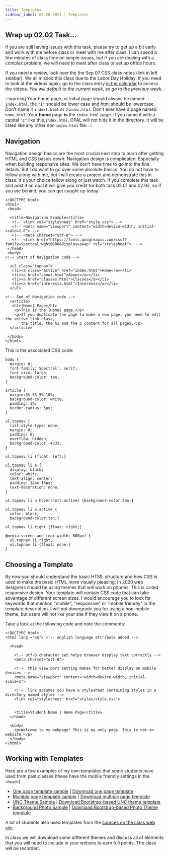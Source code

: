 ```yaml
---
title: Templates
sidebar_label: 02-26-2021 | Templates
---
```


## Wrap up 02.02 Task...

If you are still having issues with this task, please try to get up a bit early and work with me before class or meet with me after class. I can spend a few minutes of class time on simple issues, but if you are dealing with a complex problem, we will need to meet after class or set up office hours.

If you need a review, look over the the Sep 07 CSS class notes (link in left sidebar). We all missed this class due to the Labor Day Holiday. If you need to look at the videos again, go to the class entry [in the calendar](https://sakai.unc.edu/x/LOzYFh) to access the videos. *You will default to the current week, so go to the previous week.*

:::warning
Your home page, or initial page should always be named ```index.html```. the ```"i"``` should be lower case and html should be lowercase. Don't name it ```index1.html``` or ```2index.html```. Don't ever have a page named ```home.html```. Your **home** page **is** the ```index.html``` page. If you name it with a capital ```"I"``` like this,```Index.html```, OPAL will not hide it in the directory. It will be listed like any other non ```index.html``` file.
:::

## Navigation

Navigation design basics are the most crucial next step to learn after getting HTML and CSS basics down. Navigation design is complicated. Especially when building responsive sites. We don't have time to go into the fine details. But I do want to go over some absolute basics. You do not have to follow along with me, but I will create a project and demonstrate this in class. It's your choice follow along or just watch. If you complete this task and post it on opal it will give you credit for both task 02.01 and 02.02, so if you are behind, you can get caught up today.

```
<!DOCTYPE html>
<html>
 <head>

  <title>Navigation Example</title>
   <!-- <link rel="stylesheet" href="style.css"> -->
   <!-- <meta name="viewport" content="width=device-width, initial-scale=1.0"> -->
   <!-- <meta charset="utf-8"> -->
   <!-- <link href="https://fonts.googleapis.com/css2?family=Spectral:wght@300&display=swap" rel="stylesheet">  -->
 </head>
 <body>
<!-- Start of Navigation code -->

  <ul class="topnav">
   <li><a class="active" href="index.html">Home</a></li>
   <li><a href="about.html">About</a></li>
   <li><a href="classes.html">Classes</a></li>
   <li><a href="interests.html">Interests</a></li>
  </ul>

<!-- End of Navigation code -->  
  <article>
   <h1>{Home} Page</h1>
    <p>This is the {Home} page.</p>
    <p>If you duplicate the page to make a new page, you need to edit the active link class,
       the title, the h1 and the p content for all pages.</p>
  </article>

 </body>
</html>
```

This is the associated CSS code:

```
body {
  margin: 0;
  font-family:'Spectral', serif;
  font-size: large;
  background-color: tan;
}

article {
  margin:3% 5% 5% 10%;
  background-color: white;
  padding: 3%;
  border-radius: 5px;
}

ul.topnav {
  list-style-type: none;
  margin: 0;
  padding: 0;
  overflow: hidden;
  background-color: #333;
}

ul.topnav li {float: left;}

ul.topnav li a {
  display: block;
  color: white;
  text-align: center;
  padding: 14px 16px;
  text-decoration: none;
}

ul.topnav li a:hover:not(.active) {background-color:tan;}

ul.topnav li a.active {
  color: black;
  background-color:tan;}

ul.topnav li.right {float: right;}

@media screen and (max-width: 600px) {
  ul.topnav li.right,
  ul.topnav li {float: none;}
}
```
## Choosing a Template

By now you should understand the basic HTML structure and how CSS is used to make the basic HTML more visually pleasing. In 2020 web designers should be using themes that will work on phones. This is called responsive design. Your template will contain CSS code that can take advantage of different screen sizes. I would encourage you to look for keywords that mention "mobile", "responsive" or "mobile friendly" in the template description. I will not downgrade you for using a non-mobile theme, but users will not like your site if they view it on a phone.

Take a look at the following code and note the comments:

```
<!DOCTYPE html>
<html lang ="en"> <!-- english language attribute added -->

  <head>

    <!-- utf-8 character set helps browser display text correctly -->
    <meta charset="utf-8">

    <!--  this view port setting makes for better display on mobile devices -->
    <meta name="viewport" content="width=device-width, initial-scale=1">

    <!--  link assumes you have a stylesheet containing styles in a directory named styles -->
    <link rel="stylesheet" href="styles/style.css">


    <title>Student Name | Home Page</title>
  </head>

  <body>
    <p>Welcome to my webpage! This is my only page. This is not an website.</p>
  </body>
</html>

```

## Working with Templates

Here are a few examples of my own templates that some students have used from past classes (these have the mobile friendly settings in the ```<head>```).

* [One page template sample](https://opal.ils.unc.edu/~lblakej/website-helps/02-one-page-final-sample/) | [Download one page template](https://opal.ils.unc.edu/~lblakej/website-helps/03-one-page-source-files/one-page-green-starter-theme.zip)
* [Multiple page template sample](https://opal.ils.unc.edu/~lblakej/website-helps/05-multi-page-final-sample/) | [Download multiple page template](https://opal.ils.unc.edu/~lblakej/website-helps/06-multi-page-source-files/multi-page-template.zip)
* [UNC Theme Sample](https://opal.ils.unc.edu/~lblakej/website-helps/07-NEW-bootstrap-template/index.html) | [Download Bootstrap-based UNC theme template](https://opal.ils.unc.edu/~lblakej/website-helps/07-NEW-bootstrap-template/)
* [Background Photo Sample](https://opal.ils.unc.edu/~lblakej/website-helps/08-photo-background-example/index.php) | [Download Bootstrap-based Photo Theme template](https://opal.ils.unc.edu/~lblakej/website-helps/08-photo-background-template.zip)


A lot of students also used templates from the [sources on the class web site](https://ils.unc.edu/courses/2020_fall/inls161_001/06a.01.preps.html).

In class we will download some different themes and discuss all of elements that you will need to include in your website to earn full points. The class will be recorded.
